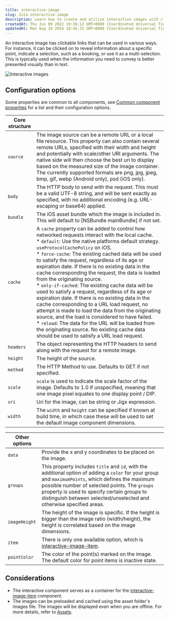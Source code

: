 ```yaml
---
title: interactive-image
slug: Zzza-interactive-image
description: Learn how to create and utilize interactive images with clickable links to enhance visual communication. This document covers the interactive image container and its configurable options such as source, data, image height, groups, and point color. Discove
createdAt: Thu Jun 09 2022 19:36:12 GMT+0000 (Coordinated Universal Time)
updatedAt: Mon Aug 19 2024 10:45:31 GMT+0000 (Coordinated Universal Time)
---
```


An interactive image has clickable links that can be used in various ways. For instance, it can be clicked on to reveal information about a specific point, indicate a selection, such as a booking, or use it as a multi-selection. This is typically used when the information you need to convey is better presented visually than in text.&#x20;

![Interactive images](https://archbee-image-uploads.s3.amazonaws.com/x7vdIDH6-ScTprfmi2XXX/OZ2ahxGqIKn7vTYf5BExY_cc-interactiveimage.png "Interactive images")

## Configuration options

Some properties are common to all components, see [Common component properties](docId\:LLnTD-rxe8FmH7WpC5cZb) for a list and their configuration options.

| **Core structure** |                                                       |
| ------------------ | ------------------------------------------------------------------------------------------------------------------------------------------------------------------------------------------------------------------------------------------------------------------------------------------------------------------------------------------------------------------------------------------------------------------------------------------------------------------------------------------------------------------------------------------------------------------------------------------------------------------------------------------------------------------------------------------------------------------------------------------------------------------------------------------------------------------------------------------------------------------------------------------------------------------ |
| `source`           | The image source can be a remote URL or a local file resource. This property can also contain several remote URLs, specified with their width and height and potentially with scale/other URI arguments. The native side will then choose the best uri to display based on the measured size of the image container. &#xA;The currently supported formats are png, jpg, jpeg, bmp, gif, webp (Android only), psd (iOS only).                                                                 |
| `body`             | The HTTP body to send with the request. This must be a valid UTF-8 string, and will be sent exactly as specified, with no additional encoding (e.g. URL-escaping or base64) applied.      |
| `bundle`           | The iOS asset bundle which the image is included in. This will default to \[NSBundle mainBundle] if not set.                                                                               |
| `cache`            | A `cache` property can be added to control how networked requests interact with the local cache.<br />* `default`: Use the native platforms default strategy. `useProtocolCachePolicy` on iOS.<br />* `force-cache`: The existing cached data will be used to satisfy the request, regardless of its age or expiration date. If there is no existing data in the cache corresponding the request, the data is loaded from the originating source.<br />* `only-if-cached`: The existing cache data will be used to satisfy a request, regardless of its age or expiration date. If there is no existing data in the cache corresponding to a URL load request, no attempt is made to load the data from the originating source, and the load is considered to have failed.<br />* `reload`: The data for the URL will be loaded from the originating source. No existing cache data should be used to satisfy a URL load request. |
| `headers`          | The object representing the HTTP headers to send along with the request for a remote image.   |
| `height`           | The height of the source.                                        |
| `method`           | The HTTP Method to use. Defaults to GET if not specified.         |
| `scale`            | `scale` is used to indicate the scale factor of the image. Defaults to 1.0 if unspecified, meaning that one image pixel equates to one display point / DIP.       |
| `uri`              | Uri for the image, can be string or Jigx expression.                       |
| `width`            | The `width` and `height` can be specified if known at build time, in which case these will be used to set the default image component dimensions.                                    |

| **Other options** |    |
| ----------------- | --------------------------------------------------------------------------------------------------------------------------------------------------------------------------------------------------------------------------------------------------------------------------------------------------------------------------- |
| `data`            | Provide the x and y coordinates to be placed on the image.                                       |
| `groups`          | This property includes `title` and `id`, with the additional option of adding a `color` for your group and `maximumPoints`, which defines the maximum possible number of selected points. The `groups` property is used to specify certain groups to distinguish between selected/unselected and otherwise specified areas. |
| `imageHeight`     | The height of the image is specific. If the height is bigger than the image ratio (width/height), the height is correlated based on the image dimensions.                                                               |
| `item`            | There is only one available option, which is [interactive-image-item](./interactive-image/interactive-image-item.md).     |
| `pointColor`      | The color of the point(s) marked on the image. The default color for point items is inactive state.                |

## Considerations

- The interactive component serves as a container for the [interactive-image-item](./interactive-image/interactive-image-item.md) component.
- The images can be preloaded and cached using the asset folder's images file. The images will be displayed even when you are offline.  For more details, refer to [Assets]().

